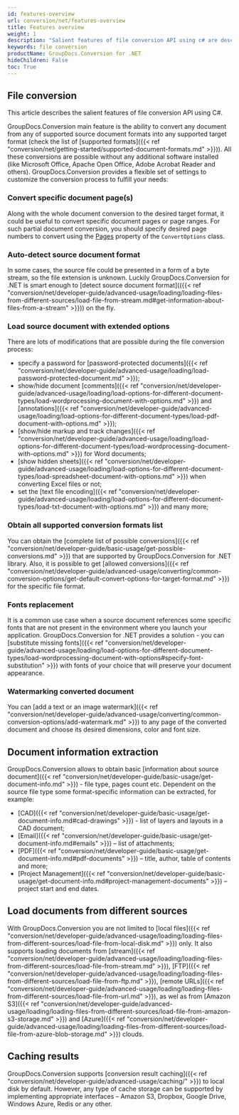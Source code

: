 ```yaml
---
id: features-overview
url: conversion/net/features-overview
title: Features overview
weight: 1
description: "Salient features of file conversion API using c# are described in this article"
keywords: file conversion
productName: GroupDocs.Conversion for .NET
hideChildren: False
toc: True
---
```


## File conversion
This article describes the salient features of file conversion API using C#.

GroupDocs.Conversion main feature is the ability to convert any document from any of supported source document formats into any supported target format (check the list of [supported formats]({{< ref "conversion/net/getting-started/supported-document-formats.md" >}})). All these conversions are possible without any additional software installed (like Microsoft Office, Apache Open Office, Adobe Acrobat Reader and others).
GroupDocs.Conversion provides a flexible set of settings to customize the conversion process to fulfill your needs:

### Convert specific document page(s)

Along with the whole document conversion to the desired target format, it could be useful to convert specific document pages or page ranges. For such partial document conversion, you should specify desired page numbers to convert using the [Pages](https://reference.groupdocs.com/conversion/net/groupdocs.conversion.options.convert/commonconvertoptions-1/pages) property of the `ConvertOptions` class.

### Auto-detect source document format

In some cases, the source file could be presented in a form of a byte stream, so the file extension is unknown.
Luckily GroupDocs.Conversion for .NET is smart enough to [detect source document format](({{< ref "conversion/net/developer-guide/advanced-usage/loading/loading-files-from-different-sources/load-file-from-stream.md#get-information-about-files-from-a-stream" >}})) on the fly.

### Load source document with extended options

There are lots of modifications that are possible during the file conversion process:

- specify a password for [password-protected documents]({{< ref "conversion/net/developer-guide/advanced-usage/loading/load-password-protected-document.md" >}});
- show/hide document [comments]({{< ref "conversion/net/developer-guide/advanced-usage/loading/load-options-for-different-document-types/load-wordprocessing-document-with-options.md" >}}) and [annotations]({{< ref "conversion/net/developer-guide/advanced-usage/loading/load-options-for-different-document-types/load-pdf-document-with-options.md" >}});
- [show/hide markup and track changes]({{< ref "conversion/net/developer-guide/advanced-usage/loading/load-options-for-different-document-types/load-wordprocessing-document-with-options.md" >}}) for Word documents;
- [show hidden sheets]({{< ref "conversion/net/developer-guide/advanced-usage/loading/load-options-for-different-document-types/load-spreadsheet-document-with-options.md" >}}) when converting Excel files or not;
- set the [text file encoding]({{< ref "conversion/net/developer-guide/advanced-usage/loading/load-options-for-different-document-types/load-txt-document-with-options.md" >}}) and many more;

### Obtain all supported conversion formats list

You can obtain the [complete list of possible conversions]({{< ref "conversion/net/developer-guide/basic-usage/get-possible-conversions.md" >}}) that are supported by GroupDocs.Conversion for .NET library. Also, it is possible to get [allowed conversions]({{< ref "conversion/net/developer-guide/advanced-usage/converting/common-conversion-options/get-default-convert-options-for-target-format.md" >}}) for the specific file format.

### Fonts replacement

It is a common use case when a source document references some specific fonts that are not present in the environment where you launch your application. GroupDocs.Conversion for .NET provides a solution - you can [substitute missing fonts]({{< ref "conversion/net/developer-guide/advanced-usage/loading/load-options-for-different-document-types/load-wordprocessing-document-with-options#specify-font-substitution" >}}) with fonts of your choice that will preserve your document appearance.

### Watermarking converted document

You can [add a text or an image watermark]({{< ref "conversion/net/developer-guide/advanced-usage/converting/common-conversion-options/add-watermark.md" >}}) to any page of the converted document and choose its desired dimensions, color and font size.

## Document information extraction

GroupDocs.Conversion allows to obtain basic [information about source document]({{< ref "conversion/net/developer-guide/basic-usage/get-document-info.md" >}}) - file type, pages count etc. Dependent on the source file type some format-specific information can be extracted, for example:

- [CAD]({{< ref "conversion/net/developer-guide/basic-usage/get-document-info.md#cad-drawings" >}}) - list of layers and layouts in a CAD document;
- [Email]({{< ref "conversion/net/developer-guide/basic-usage/get-document-info.md#emails" >}}) – list of attachments;
- [PDF]({{< ref "conversion/net/developer-guide/basic-usage/get-document-info.md#pdf-documents" >}}) – title, author, table of contents and more;
- [Project Management]({{< ref "conversion/net/developer-guide/basic-usage/get-document-info.md#project-management-documents" >}}) – project start and end dates.

## Load documents from different sources

With GroupDocs.Conversion you are not limited to [local files]({{< ref "conversion/net/developer-guide/advanced-usage/loading/loading-files-from-different-sources/load-file-from-local-disk.md" >}}) only. It also supports loading documents from [stream]({{< ref "conversion/net/developer-guide/advanced-usage/loading/loading-files-from-different-sources/load-file-from-stream.md" >}}), [FTP]({{< ref "conversion/net/developer-guide/advanced-usage/loading/loading-files-from-different-sources/load-file-from-ftp.md" >}}), [remote URLs]({{< ref "conversion/net/developer-guide/advanced-usage/loading/loading-files-from-different-sources/load-file-from-url.md" >}}), as wel as from [Amazon S3]({{< ref "conversion/net/developer-guide/advanced-usage/loading/loading-files-from-different-sources/load-file-from-amazon-s3-storage.md" >}}) and [Azure]({{< ref "conversion/net/developer-guide/advanced-usage/loading/loading-files-from-different-sources/load-file-from-azure-blob-storage.md" >}}) clouds.

## Caching results

GroupDocs.Conversion supports [conversion result caching]({{< ref "conversion/net/developer-guide/advanced-usage/caching/" >}}) to local disk by default. However, any type of cache storage can be supported by implementing appropriate interfaces – Amazon S3, Dropbox, Google Drive, Windows Azure, Redis or any other.

